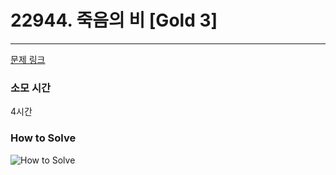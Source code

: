 # 22944. 죽음의 비 [Gold 3]
---
[문제 링크](https://www.acmicpc.net/problem/22944)

### 소모 시간
4시간

### How to Solve
![How to Solve](http://www.junhyoung.info/wp-content/uploads/2024/07/22944.howToSolve.jpg)
